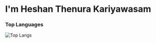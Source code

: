 # I'm Heshan Thenura Kariyawasam 

### Top Languages
 ![Top Langs](https://github-readme-stats.vercel.app/api/top-langs/?username=heshanthenura&layout=compact)


